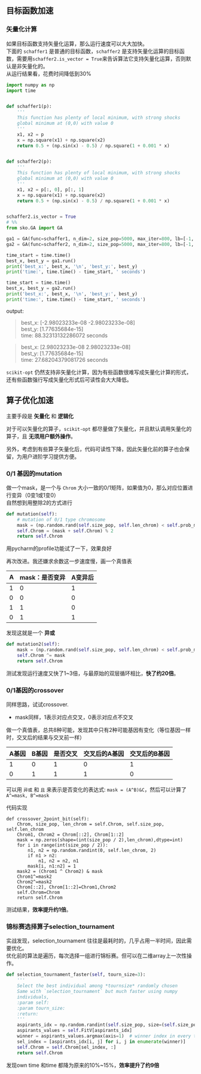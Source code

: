 ## 目标函数加速

### 矢量化计算
如果目标函数支持矢量化运算，那么运行速度可以大大加快。  
下面的 `schaffer1` 是普通的目标函数，`schaffer2` 是支持矢量化运算的目标函数，需要用`schaffer2.is_vector = True`来告诉算法它支持矢量化运算，否则默认是非矢量化的。  
从运行结果看，花费时间降低到30%
```python
import numpy as np
import time


def schaffer1(p):
    '''
    This function has plenty of local minimum, with strong shocks
    global minimum at (0,0) with value 0
    '''
    x1, x2 = p
    x = np.square(x1) + np.square(x2)
    return 0.5 + (np.sin(x) - 0.5) / np.square(1 + 0.001 * x)


def schaffer2(p):
    '''
    This function has plenty of local minimum, with strong shocks
    global minimum at (0,0) with value 0
    '''
    x1, x2 = p[:, 0], p[:, 1]
    x = np.square(x1) + np.square(x2)
    return 0.5 + (np.sin(x) - 0.5) / np.square(1 + 0.001 * x)


schaffer2.is_vector = True
# %%
from sko.GA import GA

ga1 = GA(func=schaffer1, n_dim=2, size_pop=5000, max_iter=800, lb=[-1, -1], ub=[1, 1], precision=1e-7)
ga2 = GA(func=schaffer2, n_dim=2, size_pop=5000, max_iter=800, lb=[-1, -1], ub=[1, 1], precision=1e-7)

time_start = time.time()
best_x, best_y = ga1.run()
print('best_x:', best_x, '\n', 'best_y:', best_y)
print('time:', time.time() - time_start, ' seconds')

time_start = time.time()
best_x, best_y = ga2.run()
print('best_x:', best_x, '\n', 'best_y:', best_y)
print('time:', time.time() - time_start, ' seconds')
```
output:
>best_x: [-2.98023233e-08 -2.98023233e-08]  
 best_y: [1.77635684e-15]  
time: 88.32313132286072  seconds  


>best_x: [2.98023233e-08 2.98023233e-08]  
 best_y: [1.77635684e-15]  
time: 27.68204379081726  seconds  


`scikit-opt` 仍然支持非矢量化计算，因为有些函数很难写成矢量化计算的形式，还有些函数强行写成矢量化形式后可读性会大大降低。

## 算子优化加速

主要手段是 **矢量化** 和 **逻辑化**  


对于可以矢量化的算子，`scikit-opt` 都尽量做了矢量化，并且默认调用矢量化的算子，且 **无须用户额外操作**。  

另外，考虑到有些算子矢量化后，代码可读性下降，因此矢量化前的算子也会保留，为用户进阶学习提供方便。  


### 0/1 基因的mutation
做一个mask，是一个与 `Chrom` 大小一致的0/1矩阵，如果值为0，那么对应位置进行变异（0变1或1变0）  
自然想到用整除2的方式进行  

```python
def mutation(self):
    # mutation of 0/1 type chromosome
    mask = (np.random.rand(self.size_pop, self.len_chrom) < self.prob_mut) * 1
    self.Chrom = (mask + self.Chrom) % 2
    return self.Chrom
```
用pycharm的profile功能试了一下，效果良好

再次改进。我还嫌求余数这一步速度慢，画一个真值表

|A|mask：是否变异|A变异后|
|--|--|--|
|1|0|1|
|0|0|0|
|1|1|0|
|0|1|1|

发现这就是一个 **异或**
```python
def mutation2(self):
    mask = (np.random.rand(self.size_pop, self.len_chrom) < self.prob_mut)
    self.Chrom ^= mask
    return self.Chrom
```
测试发现运行速度又快了1~3倍，与最原始的双层循环相比，**快了约20倍**。  



### 0/1基因的crossover
同样思路，试试crossover.
- mask同样，1表示对应点交叉，0表示对应点不交叉


做一个真值表，总共8种可能，发现其中只有2种可能基因有变化（等位基因一样时，交叉后的结果与交叉前一样）

|A基因|B基因|是否交叉|交叉后的A基因|交叉后的B基因|
|--|--|--|--|--|
|1|0|1|0|1|
|0|1|1|1|0|

可以用 `异或` 和 `且` 来表示是否变化的表达式: `mask = (A^B)&C`，然后可以计算了`A^=mask, B^=mask`

代码实现
```
def crossover_2point_bit(self):
    Chrom, size_pop, len_chrom = self.Chrom, self.size_pop, self.len_chrom
    Chrom1, Chrom2 = Chrom[::2], Chrom[1::2]
    mask = np.zeros(shape=(int(size_pop / 2),len_chrom),dtype=int)
    for i in range(int(size_pop / 2)):
        n1, n2 = np.random.randint(0, self.len_chrom, 2)
        if n1 > n2:
            n1, n2 = n2, n1
        mask[i, n1:n2] = 1
    mask2 = (Chrom1 ^ Chrom2) & mask
    Chrom1^=mask2
    Chrom2^=mask2
    Chrom[::2], Chrom[1::2]=Chrom1,Chrom2
    self.Chrom=Chrom
    return self.Chrom
```
测试结果，**效率提升约1倍**。


### 锦标赛选择算子selection_tournament
实战发现，selection_tournament 往往是最耗时的，几乎占用一半时间，因此需要优化。  
优化前的算法是遍历，每次选择一组进行锦标赛。但可以在二维array上一次性操作。
```python
def selection_tournament_faster(self, tourn_size=3):
    '''
    Select the best individual among *tournsize* randomly chosen
    Same with `selection_tournament` but much faster using numpy
    individuals,
    :param self:
    :param tourn_size:
    :return:
    '''
    aspirants_idx = np.random.randint(self.size_pop, size=(self.size_pop, tourn_size))
    aspirants_values = self.FitV[aspirants_idx]
    winner = aspirants_values.argmax(axis=1)  # winner index in every team
    sel_index = [aspirants_idx[i, j] for i, j in enumerate(winner)]
    self.Chrom = self.Chrom[sel_index, :]
    return self.Chrom
```

发现own time 和time 都降为原来的10%~15%，**效率提升了约9倍**
